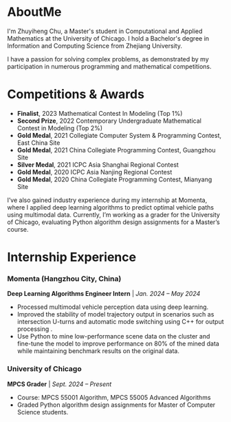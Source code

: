 # AboutMe


I'm Zhuyiheng Chu, a Master's student in Computational and Applied Mathematics at the University of Chicago. I hold a Bachelor's degree in Information and Computing Science from Zhejiang University.

I have a passion for solving complex problems, as demonstrated by my participation in numerous programming and mathematical competitions.

# Competitions & Awards
- **Finalist**, 2023 Mathematical Contest In Modeling (Top 1%)  
- **Second Prize**, 2022 Contemporary Undergraduate Mathematical Contest in Modeling (Top 2%)  
- **Gold Medal**, 2021 Collegiate Computer System & Programming Contest, East China Site  
- **Gold Medal**, 2021 China Collegiate Programming Contest, Guangzhou Site  
- **Silver Medal**, 2021 ICPC Asia Shanghai Regional Contest  
- **Gold Medal**, 2020 ICPC Asia Nanjing Regional Contest  
- **Gold Medal**, 2020 China Collegiate Programming Contest, Mianyang Site  


I’ve also gained industry experience during my internship at Momenta, where I applied deep learning algorithms to predict optimal vehicle paths using multimodal data. Currently, I’m working as a grader for the University of Chicago, evaluating Python algorithm design assignments for a Master’s course.

# Internship Experience
### Momenta (Hangzhou City, China)  
**Deep Learning Algorithms Engineer Intern** | *Jan. 2024 – May 2024*  
- Processed multimodal vehicle perception data using deep learning.  
- Improved the stability of model trajectory output in scenarios such as intersection U-turns and automatic mode switching using C++ for output processing .
- Use Python to mine low-performance scene data on the cluster and fine-tune the model to improve performance on 80% of the mined data while maintaining benchmark results on the original data.

### University of Chicago  
**MPCS Grader** | *Sept. 2024 – Present*  
- Course: MPCS 55001 Algorithm, MPCS 55005 Advanced Algorithms
- Graded Python algorithm design assignments for Master of Computer Science students.  

